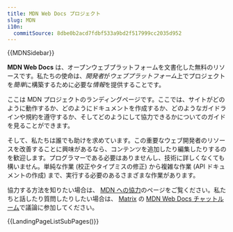 ```yaml
---
title: MDN Web Docs プロジェクト
slug: MDN
i10n:
  commitSource: 8dbe0b2acd7fdbf533a9bd2f517999cc2035d952
---
```

{{MDNSidebar}}

**MDN Web Docs** は、オープンウェブプラットフォームを文書化した無料のリソースです。私たちの使命は、*開発者*が*ウェブプラットフォーム*上でプロジェクトを*簡単*に構築するために必要な*情報*を提供することです。

ここは MDN プロジェクトのランディングページです。ここでは、サイトがどのように動作するか、どのようにドキュメントを作成するか、どのようなガイドラインや規約を遵守するか、そしてどのようにして協力できるかについてのガイドを見ることができます。

そして、私たちは誰でも助けを求めています。この重要なウェブ開発者のリソースを改善することに興味があるなら、コンテンツを追加したり編集したりするのを歓迎します。プログラマーである必要はありませんし、技術に詳しくなくても構いません。単純な作業 (校正やタイプミスの修正) から複雑な作業 (API ドキュメントの作成) まで、実行する必要のあるさまざまな作業があります。

協力する方法を知りたい場合は、 [MDN への協力](/ja/docs/MDN/Contribute)のページをご覧ください。私たちと話したり質問したりしたい場合は、 [Matrix](https://wiki.mozilla.org/Matrix) の [MDN Web Docs チャットルーム](https://chat.mozilla.org/#/room/#mdn:mozilla.org)で議論に参加してください。

{{LandingPageListSubPages()}}
